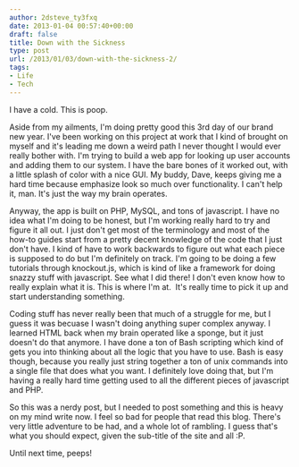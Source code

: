 ```yaml
---
author: 2dsteve_ty3fxq
date: 2013-01-04 00:57:40+00:00
draft: false
title: Down with the Sickness
type: post
url: /2013/01/03/down-with-the-sickness-2/
tags:
- Life
- Tech
---
```


I have a cold. This is poop.

Aside from my ailments, I'm doing pretty good this 3rd day of our brand new year. I've been working on this project at work that I kind of brought on myself and it's leading me down a weird path I never thought I would ever really bother with. I'm trying to build a web app for looking up user accounts and adding them to our system. I have the bare bones of it worked out, with a little splash of color with a nice GUI. My buddy, Dave, keeps giving me a hard time because emphasize look so much over functionality. I can't help it, man. It's just the way my brain operates. <!-- more -->

Anyway, the app is built on PHP, MySQL, and tons of javascript. I have no idea what I'm doing to be honest, but I'm working really hard to try and figure it all out. I just don't get most of the terminology and most of the how-to guides start from a pretty decent knowledge of the code that I just don't have. I kind of have to work backwards to figure out what each piece is supposed to do but I'm definitely on track. I'm going to be doing a few tutorials through knockout.js, which is kind of like a framework for doing snazzy stuff with javascript. See what I did there! I don't even know how to really explain what it is. This is where I'm at.  It's really time to pick it up and start understanding something.

Coding stuff has never really been that much of a struggle for me, but I guess it was becuase I wasn't doing anything super complex anyway. I learned HTML back when my brain operated like a sponge, but it just doesn't do that anymore. I have done a ton of Bash scripting which kind of gets you into thinking about all the logic that you have to use. Bash is easy though, because you really just string together a ton of unix commands into a single file that does what you want. I definitely love doing that, but I'm having a really hard time getting used to all the different pieces of javascript and PHP.

So this was a nerdy post, but I needed to post something and this is heavy on my mind write now. I feel so bad for people that read this blog. There's very little adventure to be had, and a whole lot of rambling. I guess that's what you should expect, given the sub-title of the site and all :P.

Until next time, peeps!

